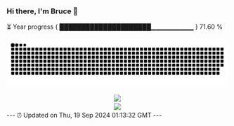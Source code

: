 ### Hi there, I'm Bruce 👋
⏳ Year progress { █████████████████████▁▁▁▁▁▁▁▁▁ } 71.60 %

![](https://raw.githubusercontent.com/Swiftie13st/Swiftie13st/main/assets/github-contribution-grid-snake-dark.svg)


<div align="center"> <img src="https://metrics.lecoq.io/Swiftie13st?template=classic&config.timezone=Asia%2FShanghai"> </div>

<div align="center"> <img src="https://github-readme-streak-stats.herokuapp.com/?user=Swiftie13st" /> </div>
---
⏰ Updated on Thu, 19 Sep 2024 01:13:32 GMT
---

